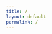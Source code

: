 ```yaml
---
title: /
layout: default
permalink: /
---
```

<style>
.center {
  display: block;
  margin-left: auto;
  margin-right: auto;
  width: 100%;
}
</style>
<script>
  if(/Android|webOS|iPhone|iPad|iPod|BlackBerry|IEMobile|Opera Mini/i.test(navigator.userAgent)){
  // MOBILE
document.write('<pre><div class="center">     ____________________________\n');
document.write('    !\_________________________/\!\n');
document.write('    !! #<div style="floar:left;color:red;display:inline-block;">0x5c4r3</div>               !!\!\n');
document.write('    !!                         !!  !\n');
document.write('    !!                         !!  !\n');
document.write('    !!                         !!  !\n');
document.write('    !!                         !!  !\n');
document.write('    !!                         !!  !\n');
document.write('    !!                         !!  !\n');
document.write('    !!                         !!  /\n');
document.write('    !!_________________________!! /\n');
document.write('    !/_________________________\!/\n');
document.write('       __\_________________/__/!_\n');
document.write('      !_______________________!/\n');
document.write('    ________________________\n');
document.write('   /oooo  oooo  oooo  oooo /!\n');
document.write('  /ooooooooooooooooooooooo/ /\n');
document.write(' /ooooooooooooooooooooooo/ /\n');
document.write('/C=_____________________/_/\n</div></pre></br>');
}else{
  // DESKTOP
  
  
                                                                                                    
                                                                                                    
document.write('<pre><div class="center">          *******                                                             *,\n');
document.write('        ....****.                               ,** *****.                 .** \n');
document.write('      , .... *  *.                           **** *** * ,**                ,** \n');
document.write('      * .....*,  *****                     * *****,  ,.*  *,              .***  \n');
document.write('      ,.....*****.      .....            *,,*****   **  ** **      ,,   .**,*. \n');
document.write('       ......****   **** ...... .*,****. ******* ,**  .*  ****.,,     ...  **  \n');
document.write('       .......,** ,****,.. ..... *** .***,**** **,  .** **. **  * ***...*. **  \n');
document.write('       ........***      ........*,***********  **  **, ,  .** *****. * .**.*   \n');
document.write('        ....  /************,,*************  *** ***,,** *** ***********....*   \n');
document.write('         .... @@   ....... ...........,***     .******..*****   ************,  \n');
document.write('          ... @@@, ...*,*@@@@@@ ,........ ..,,,,,********* **,.......     *@   \n');
document.write('           ...&@@@@ .* ,@@@@@@@@    . ******..*****  **********,.. @@@@* @@@   \n');
document.write('           ... @@@@@*   @@@@@@@@/@@@%@@%.  .,******.************.@@@@@@@@@@    \n');
document.write('            ,..,@@@@@@  &@@@@@@%     *@@@@%@@@@@@@.@@@@@ @@@%@   @@@@@@@@@     \n');
document.write('             .. .@@@@@@@ @@@@@@                                  *@@@@@@(      \n');
document.write('               .. @@@@@@@@@@@@@ ./                               .@@@@@@       \n');
document.write('                 .**/@@@@@@@@@@,@@@@@@@@*              .@@@.    @@@@@@@@       \n');
document.write('                  ,***..*@@@@@    #@ @@@@@@@@@@@@@@@@@#@@#@    *.  @@@@@      \n');
document.write('                    *****@@@@%*****,           .....*@@@*   .*,    @@@@&      \n');
document.write('                      ***@@@@  . .......... ..******, .... .       @@@@      \n');
document.write('                        *@@@**************..... ........*,..,     ,@@@       \n');
document.write('                        &@@********   ********    **,...*         @@        \n');
document.write('                        @,  .*****..,****.,***   *******                    \n');
document.write('                               ********.***  *  ,* *.*.                      \n');
document.write('                                  ******.**,** .*****                     \n');
document.write('                                     ***** **  * **                    \n</div></pre>');
                                                            
  
document.write('<pre><div class="center">  ██████  ▄████▄   ▄▄▄       ██▀███  ▓█████  ▄████▄   ██▀███   ▒█████   █     █\n');
document.write('▒██    ▒ ▒██▀ ▀█  ▒████▄    ▓██   ██▒▓█   ▀ ▒██▀ ▀█  ▓██ ▒ ██▒▒██▒  ██▒▓█░ █ ░█\n');
document.write('░ ▓██▄   ▒▓█    ▄ ▒██  ▀█▄  ▓██ ░▄█ ▒▒███   ▒▓█    ▄ ▓██ ░▄█ ▒▒██░  ██▒▒█░ █ ░█\n');
document.write('  ▒   ██▒▒▓▓▄ ▄██▒░██▄▄▄▄██ ▒██▀▀█▄  ▒▓█  ▄ ▒▓▓▄ ▄██▒▒██▀▀█▄  ▒██   ██░░█░ █ ░█\n');
document.write('▒██████▒▒▒ ▓███▀ ░ ▓█   ▓██▒░██▓ ▒██▒░▒████▒▒ ▓███▀ ░░██▓ ▒██▒░ ████▓▒░░░██▒██▓\n');
document.write('▒ ▒▓▒ ▒ ░░ ░▒ ▒  ░ ▒▒   ▓▒█░░ ▒▓ ░▒▓░░░ ▒░ ░░ ░▒ ▒  ░░ ▒▓ ░▒▓░░ ▒░▒░▒░ ░ ▓░▒ ▒ \n');
document.write('░ ░▒  ░ ░  ░  ▒     ▒   ▒▒ ░  ░▒ ░ ▒░ ░ ░  ░  ░  ▒     ░▒ ░ ▒░  ░ ▒ ▒░   ▒ ░ ░ \n');
document.write('░  ░  ░  ░          ░   ▒     ░░   ░    ░   ░          ░░   ░ ░ ░ ░ ▒    ░   ░ \n');
document.write('      ░  ░ ░            ░  ░   ░        ░  ░░ ░         ░         ░ ░      ░   \n');
document.write('         ░                                  ░                                  \n</div></pre>');
}
</script>

